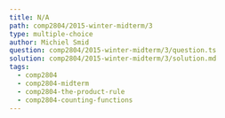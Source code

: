 ```yaml
---
title: N/A
path: comp2804/2015-winter-midterm/3
type: multiple-choice
author: Michiel Smid
question: comp2804/2015-winter-midterm/3/question.ts
solution: comp2804/2015-winter-midterm/3/solution.md
tags:
  - comp2804
  - comp2804-midterm
  - comp2804-the-product-rule
  - comp2804-counting-functions
---
```


